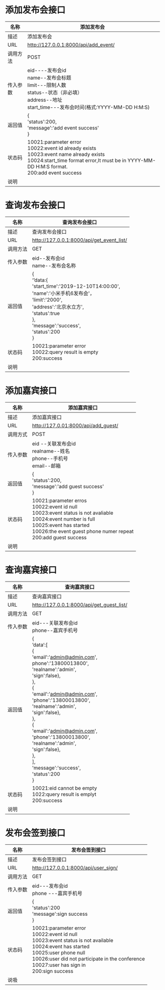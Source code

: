 # 添加发布会接口

| 名称     | 添加发布会                                                   |
| -------- | ------------------------------------------------------------ |
| 描述     | 添加发布会                                                   |
| URL      | http://127.0.0.1:8000/api/add_event/                         |
| 调用方法 | POST                                                         |
| 传入参数 | eid----发布会id <br>name--发布会标题<br>limit---限制人数<br>status--状态（非必填）<br>address--地址<br>start_time---发布会时间(格式:YYYY-MM-DD H:M:S) |
| 返回值   | {<br>      'status':200,<br>      'message':'add event success'<br>} |
| 状态码   | 10021:parameter error<br>10022:event id already exists<br>10023:event name already exists<br>10024:start_time format error,It must be  in YYYY-MM-DD H:M:S format.<br />200:add event success |
| 说明     |                                                              |

# 查询发布会接口

| 名称     | 查询发布会接口                                               |
| -------- | ------------------------------------------------------------ |
| 描述     | 查询发布会接口                                               |
| URL      | http://127.0.0.1:8000/api/get_event_list/                    |
| 调用方法 | GET                                                          |
| 传入参数 | eid--发布会id<br />name--发布会名称                          |
| 返回值   | {<br />‘’data:{<br />        'start_time':'2019-12-10T14:00:00',<br />         'name':'小米手机6发布会'，<br />         ’limit‘:'2000',<br />        'address':'北京水立方',<br />         'status':true<br /> },<br />   'message':'success',<br />   'status':200<br /> } |
| 状态码   | 10021:parameter error<br />10022:query result is empty<br />200:success |
| 说明     |                                                              |



# 添加嘉宾接口

| 名称     | 添加嘉宾接口                                                 |
| -------- | ------------------------------------------------------------ |
| 描述     | 添加嘉宾接口                                                 |
| URL      | http://127.0.01:8000/api/add_guest/                          |
| 调用方式 | POST                                                         |
| 传入参数 | eid --关联发布会id<br />realname--姓名<br />phone--手机号<br />email--邮箱 |
| 返回值   | {<br/>'status':200,<br/>'message':'add guest success'<br/>}  |
| 状态码   | 10021:parameter erros<br />10022:event id null<br />10023:event status is not avaliable<br />10024:event number is full<br />10025:event has started<br />10026:the event guest phone numer repeat<br />200:add guest success |
| 说明     |                                                              |

# 查询嘉宾接口
| 名称     | 查询嘉宾接口                                                 |
| -------- | ------------------------------------------------------------ |
| 描述     | 查询嘉宾接口                                                 |
| URL      | http://127.0.0.1:8000/api/get_guest_list/                    |
| 调用方法 | GET                                                          |
| 传入参数 | eid---关联发布会id<br />phone--嘉宾手机号                    |
| 返回值   | {<br />     ’data‘:[<br />         {<br />            'email':'admin@admin.com',<br />             phone':'13800013800',<br />             'realname':'admin',<br />             'sign':false},<br />           },<br />           {<br />             'email':'admin@admin.com',<br />             'phone':'13800013800',<br />             'realname':'admin',<br />             'sign':false},<br />            },<br />            {<br />            'email':'admin@admin.com',<br />            'phone':'13800013800',<br />            'realname':'admin',<br />            'sign':false},<br />          },<br />],<br />    'message':'success',<br />    'status':200<br />  } |
| 状态码   | 10021:eid cannot be empty<br />1022:query result is emplyt<br />200:success |
| 说明     |                                                              |

# 发布会签到接口

| 名称     | 发布会签到接口                                               |
| -------- | ------------------------------------------------------------ |
| 描述     | 发布会签到接口                                               |
| URL      | http://127.0.0.1:8000/api/user_sign/                         |
| 调用方法 | GET                                                          |
| 传入参数 | eid---发布会id<br />phone ---嘉宾手机号                      |
| 返回值   | {<br />     'status':200<br />     'message':sign success<br />} |
| 状态码   | 10021:parameter error<br />10022:event id null<br />10023:event status is not available<br />10024:event has started<br />10025:user phone null<br />10026:user did not participate in the conference<br />10027:user has sign in<br />200:sign success |
| 说吸     |                                                              |

